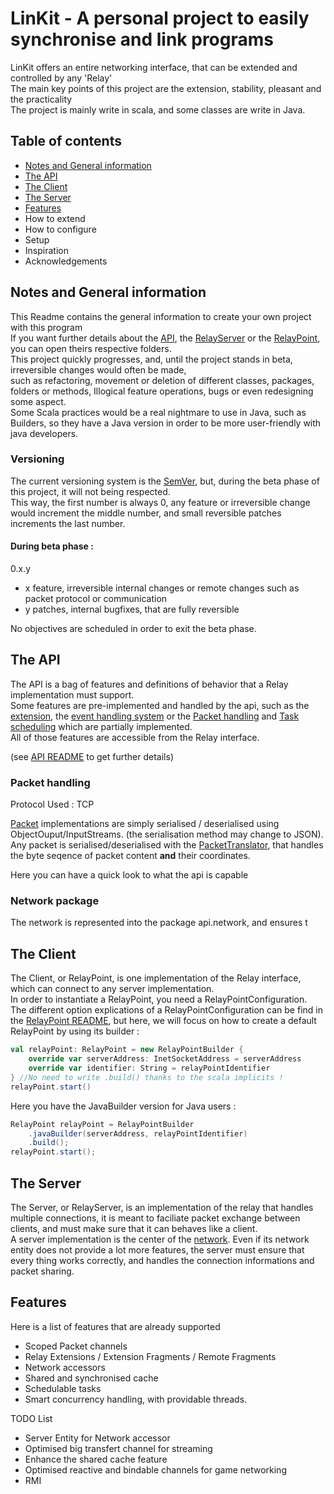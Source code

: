 # LinKit - A personal project to easily synchronise and link programs
LinKit offers an entire networking interface, that can be extended and controlled by any 'Relay'  
The main key points of this project are the extension, stability, pleasant and the practicality  
The project is mainly write in scala, and some classes are write in Java.  

## Table of contents
* [Notes and General information](https://github.com/Override-6/LinKit/#notes-and-general-information)
* [The API](https://github.com/Override-6/LinKit/#the-api)
* [The Client](https://github.com/Override-6/LinKit/#the-client)
* [The Server](https://github.com/Override-6/LinKit/#the-server)
* [Features](https://github.com/Override-6/LinKit/#features)
* How to extend
* How to configure
* Setup
* Inspiration
* Acknowledgements

## Notes and General information
This Readme contains the general information to create your own project with this program  
If you want further details about the [API](https://github.com/Override-6/LinKit/blob/master/API), the [RelayServer](https://github.com/Override-6/LinKit/blob/master/RelayServer) or the [RelayPoint](https://github.com/Override-6/LinKit/blob/master/RelayPoint), you can open theirs respective folders.  
This project quickly progresses, and, until the project stands in beta, irreversible changes would often be made,  
such as refactoring, movement or deletion of different classes, packages, folders or methods, Illogical feature operations, bugs or even redesigning some aspect.  
Some Scala practices would be a real nightmare to use in Java, such as Builders, so they have a Java version in order to be more user-friendly with java developers.

### Versioning
The current versioning system is the [SemVer](https://semver.org/), but, during the beta phase of this project, it will not being respected.  
This way, the first number is always 0, any feature or irreversible change would increment the middle number, and small reversible patches increments the last number.  

#### During beta phase : 
0.x.y
* x feature, irreversible internal changes or remote changes such as packet protocol or communication 
* y patches, internal bugfixes, that are fully reversible  

No objectives are scheduled in order to exit the beta phase.

## The API
The API is a bag of features and definitions of behavior that a Relay implementation must support.  
Some features are pre-implemented and handled by the api, such as the [extension](TODO), the [event handling system](TODO) or the [Packet handling](TODO) and [Task scheduling](TODO) which are partially implemented.  
All of those features are accessible from the Relay interface.  

(see [API README](https://github.com/Override-6/LinKit/tree/master/API) to get further details)  

### Packet handling

Protocol Used : TCP

[Packet](https://github.com/Override-6/LinKit/blob/master/API/src/fr/override/linkit/api/packet/Packet.scala) implementations are simply serialised / deserialised using ObjectOuput/InputStreams. (the serialisation method may change to JSON). Any packet is serialised/deserialised with the [PacketTranslator](https://github.com/Override-6/LinKit/blob/master/API/src/fr/override/linkit/api/packet/PacketTranslator.scala), that handles the byte seqence of packet content __and__ their coordinates.

Here you can have a quick look to what the api is capable
### Network package

The network is represented into the package api.network, and ensures t

## The Client  
The Client, or RelayPoint, is one implementation of the Relay interface, which can connect to any server implementation.  
In order to instantiate a RelayPoint, you need a RelayPointConfiguration.  
The different option explications of a RelayPointConfiguration can be find in the [RelayPoint README](https://github.com/Override-6/LinKit/tree/master/RelayPoint), but here, we will focus on how to create a default RelayPoint by using its builder :  

```scala
val relayPoint: RelayPoint = new RelayPointBuilder {
    override var serverAddress: InetSocketAddress = serverAddress
    override var identifier: String = relayPointIdentifier
} //No need to write .build() thanks to the scala implicits !
relayPoint.start() 
```

Here you have the JavaBuilder version for Java users :
```java
RelayPoint relayPoint = RelayPointBuilder
    .javaBuilder(serverAddress, relayPointIdentifier)
    .build();
relayPoint.start();
```

## The Server
The Server, or RelayServer, is an implementation of the relay that handles multiple connections, it is meant to faciliate packet exchange between clients, and must make sure that it can behaves like a client.  
A server implementation is the center of the [network](TODO). Even if its network entity does not provide a lot more features, the server must ensure that every thing works correctly, and handles the connection informations and packet sharing.  

## Features
Here is a list of features that are already supported

* Scoped Packet channels
* Relay Extensions / Extension Fragments / Remote Fragments
* Network accessors
* Shared and synchronised cache
* Schedulable tasks
* Smart concurrency handling, with providable threads.

TODO List
* Server Entity for Network accessor
* Optimised big transfert channel for streaming
* Enhance the shared cache feature
* Optimised reactive and bindable channels for game networking
* RMI
